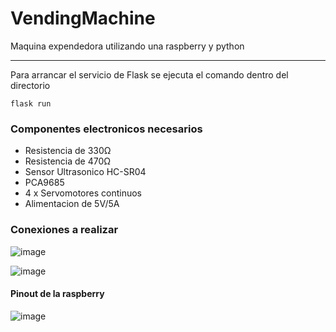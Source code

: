 # VendingMachine
Maquina expendedora utilizando una raspberry y python

---

Para arrancar el servicio de Flask se ejecuta el comando dentro del directorio
```
flask run
```

### Componentes electronicos necesarios
* Resistencia de 330Ω
* Resistencia de 470Ω
* Sensor Ultrasonico HC-SR04
* PCA9685
* 4 x Servomotores continuos
* Alimentacion de 5V/5A

### Conexiones a realizar

![image](https://user-images.githubusercontent.com/63757251/221746218-b3737d28-feef-45e8-9a27-646a68a0074d.png)

![image](https://user-images.githubusercontent.com/63757251/221746236-081881b5-58a4-4ad3-ba0c-db97e592f31a.png)


#### Pinout de la raspberry
![image](https://user-images.githubusercontent.com/63757251/221739674-76fd0274-bc38-4ca6-9243-f4729e9648d9.png)
